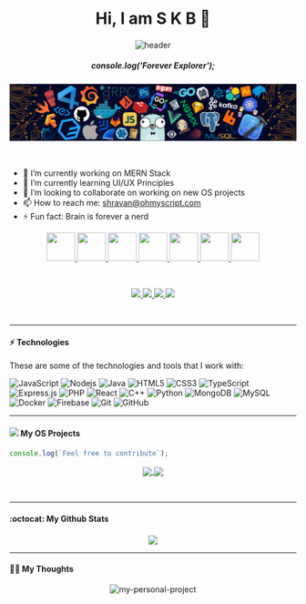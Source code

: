 <p align="center">
  <h1 align="center">Hi, I am S K B 👋 </h1>
</p>


<p align="center">
  <img align="center" width="5%" src="https://dev-to-uploads.s3.amazonaws.com/i/6mlc1xjw8c5i762zgq0i.gif" alt="header"/>
  <br>
  <h5 align="center">console.log('Forever Explorer');</h5>
</p>

<p align="center">
  <img src="assets/header.png" alt="header"/>
</p>




<br>

- 🔭 I’m currently working on MERN Stack
- 🌱 I’m currently learning UI/UX Principles
- 👯 I’m looking to collaborate on working on new OS projects
- 📫 How to reach me: shravan@ohmyscript.com
- ⚡ Fun fact: Brain is forever a nerd

<p align="center">
  <a title="Portfolio" href="https://ohmyscript.com/">
    <img src="https://iamskb258154309.files.wordpress.com/2020/07/cropped-circle-cropped.png" width="50" height="50" />
  </a>
  
  <a title="DEV.to" href="https://dev.to/imshravan">
    <img src="https://cdn3.iconfinder.com/data/icons/logos-and-brands-adobe/512/84_Dev-512.png" width="50" height="50" />
  </a>
  
  <a title="Medium" href="https://medium.com/@imshravan">
    <img src="https://cdn.mos.cms.futurecdn.net/uazw6gFQuEC29mxMM55Tpb-1200-80.jpg" width="50" height="50" />
  </a>
 
  <a title="LinkedIn" href="https://www.linkedin.com/in/shravankb/">
    <img src="https://cdn4.iconfinder.com/data/icons/social-media-and-logos-11/32/Logo_LinkedIn-512.png" width="50" height="50" />
  </a>
  
  <a title="Email" href="mailto:shravan@ohmyscript.com">
    <img src="https://cdn4.iconfinder.com/data/icons/social-media-and-logos-11/32/Logo_Gmail_envelope_letter_email-512.png" width="50" height="50" />
  </a>
  
  <a title="Stackoverflow" href="https://stackoverflow.com/users/11899809/shravan-kumar-b">
    <img src="https://cdn0.iconfinder.com/data/icons/social-media-and-logos-11/32/logo_stackoverflow_Stack_overflow-512.png" width="50" height="50" />
  </a>
  
  <a title="Twitter" href="https://twitter.com/imshravankb">
    <img src="https://cdn4.iconfinder.com/data/icons/social-media-and-logos-11/32/Logo_Twitter_bird-512.png" width="50" height="50" />
  </a>
</p>

<br>

<p align="center">
  <a href="https://github.com/shravan20" target="_blank">
    <img src="https://img.shields.io/github/followers/shravan20?label=Follow%20Me&style=social"/>
  </a>

  <a href="https://github.com/shravan20" target="_blank">
    <img src="https://img.shields.io/badge/%3COhMyScript%2F%3E-Follow%20-green?style=social"/>
  </a>


  <a href="https://twitter.com/imshravankb" target="_blank">
    <img src="https://img.shields.io/twitter/follow/imshravankb?style=social"/>
  </a>

  <a href="https://www.linkedin.com/in/shravankb/" target="_blank">
    <img src="https://img.shields.io/badge/-Linkedin-blue?style=flat-square&logo=Linkedin&logoColor=white&link=www.linkedin.com/in/shravankb"/>
  </a>
</p>


<br>

---

#### ⚡ Technologies

These are some of the technologies and tools that I work with:

![JavaScript](https://img.shields.io/badge/-JavaScript-black?style=flat-square&logo=javascript)
![Nodejs](https://img.shields.io/badge/-Nodejs-339933?style=flat-square&logo=Node.js&logoColor=white)
![Java](https://img.shields.io/badge/-Java-007396?style=flat-square&logo=java)
![HTML5](https://img.shields.io/badge/-HTML5-E34F26?style=flat-square&logo=html5&logoColor=white)
![CSS3](https://img.shields.io/badge/-CSS3-1572B6?style=flat-square&logo=css3)
![TypeScript](https://img.shields.io/badge/-TypeScript-007ACC?style=flat-square&logo=typescript)
![Express.js](https://img.shields.io/badge/-Express.js-yellow?style=flat-square&logo=Node.js&logoColor=black)
![PHP](https://img.shields.io/badge/-PHP-787CB5?style=flat-square&logo=PHP&logoColor=black)
![React](https://img.shields.io/badge/-React.js-black?style=flat-square&logo=react&logoColor=Crayola)
![C++](https://img.shields.io/badge/-C++-black?style=flat-square&logo=c&logoColor=Crayola)
![Python](https://img.shields.io/badge/-Python-ffff47?style=flat-square&logo=python)
![MongoDB](https://img.shields.io/badge/-MongoDB-black?style=flat-square&logo=mongodb)
![MySQL](https://img.shields.io/badge/-MySQL-4479A1?style=flat-square&logo=mysql&logoColor=white)
![Docker](https://img.shields.io/badge/-Docker-2496ED?style=flat-square&logo=docker&logoColor=white)
![Firebase](https://img.shields.io/badge/Firebase-FFCA28?style=flat-square&logo=firebase&logoColor=white)
![Git](https://img.shields.io/badge/-Git-black?style=flat-square&logo=git)
![GitHub](https://img.shields.io/badge/-GitHub-181717?style=flat-square&logo=github)

---

#### <img src="https://media.giphy.com/media/WUlplcMpOCEmTGBtBW/giphy.gif" width="30"> My OS Projects  
```javascript
console.log(`Feel free to contribute`);
```

<span>
<p align="center">
  <a href="https://github.com/shravan20/LearningResources">
    <img align="center" src="https://github-readme-stats.vercel.app/api/pin/?username=shravan20&repo=LearningResources&theme=calm" />
  </a>

  <a href="https://github.com/shravan20/github-readme-quotes">
    <img align="center" src="https://github-readme-stats.vercel.app/api/pin/?username=shravan20&repo=github-readme-quotes&theme=calm" />
  </a>
</p>
</span>


<br>


---

#### :octocat:  My Github Stats

<p align="center">
<a href="https://github.com/shravan20">
  <img align="center" src="https://github-readme-stats.vercel.app/api?username=shravan20&show_icons=true&theme=calm" />
</a>
</p>


---

#### :lotus_position_man: My Thoughts

<p align="center">
  <img src="https://github-readme-quotes.herokuapp.com/quote?theme=calm&quotesUrl=https://gist.githubusercontent.com/shravan20/3675eec603b22134e185e50e6fa3ef72/raw/1e1e8518338fea668135da067fea6ac09dc09c82/quotes.json" alt="my-personal-project"/>
</p>


